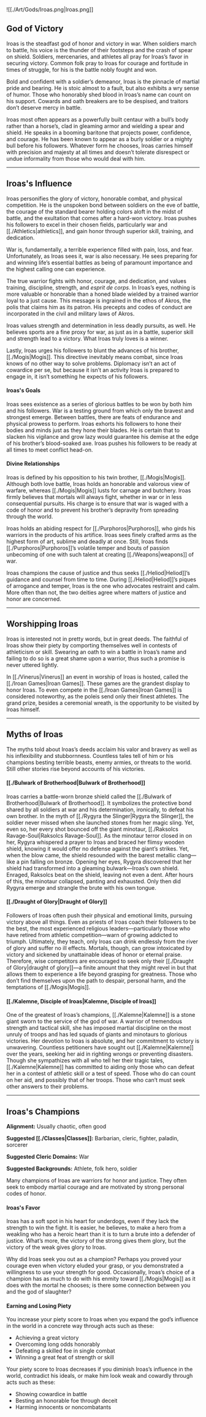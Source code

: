 ![[./Art/Gods/Iroas.png|Iroas.png]]
## God of Victory
Iroas is the steadfast god of honor and victory in war. When soldiers march to battle, his voice is the thunder of their footsteps and the crash of spear on shield. Soldiers, mercenaries, and athletes all pray for Iroas’s favor in securing victory. Common folk pray to Iroas for courage and fortitude in times of struggle, for his is the battle nobly fought and won.

Bold and confident with a soldier’s demeanor, Iroas is the pinnacle of martial pride and bearing. He is stoic almost to a fault, but also exhibits a wry sense of humor. Those who honorably shed blood in Iroas’s name can count on his support. Cowards and oath breakers are to be despised, and traitors don’t deserve mercy in battle.

Iroas most often appears as a powerfully built centaur with a bull’s body rather than a horse’s, clad in gleaming armor and wielding a spear and shield. He speaks in a booming baritone that projects power, confidence, and courage. He has been known to appear as a burly soldier or a mighty bull before his followers. Whatever form he chooses, Iroas carries himself with precision and majesty at all times and doesn’t tolerate disrespect or undue informality from those who would deal with him.

---

## Iroas's Influence
Iroas personifies the glory of victory, honorable combat, and physical competition. He is the unspoken bond between soldiers on the eve of battle, the courage of the standard bearer holding colors aloft in the midst of battle, and the exultation that comes after a hard-won victory. Iroas pushes his followers to excel in their chosen fields, particularly war and [[./Athletics|athletics]], and gain honor through superior skill, training, and dedication.

War is, fundamentally, a terrible experience filled with pain, loss, and fear. Unfortunately, as Iroas sees it, war is also necessary. He sees preparing for and winning life’s essential battles as being of paramount importance and the highest calling one can experience.

The true warrior fights with honor, courage, and dedication, and values training, discipline, strength, and _esprit de corps_. In Iroas’s eyes, nothing is more valuable or honorable than a honed blade wielded by a trained warrior loyal to a just cause. This message is ingrained in the ethos of Akros, the polis that claims him as its patron. His precepts and codes of conduct are incorporated in the civil and military laws of Akros.

Iroas values strength and determination in less deadly pursuits, as well. He believes sports are a fine proxy for war, as just as in a battle, superior skill and strength lead to a victory. What Iroas truly loves is a winner.

Lastly, Iroas urges his followers to blunt the advances of his brother, [[./Mogis|Mogis]]. This directive inevitably means combat, since Iroas knows of no other way to solve problems. Diplomacy isn’t an act of cowardice per se, but because it isn’t an activity Iroas is prepared to engage in, it isn’t something he expects of his followers.

#### Iroas's Goals
Iroas sees existence as a series of glorious battles to be won by both him and his followers. War is a testing ground from which only the bravest and strongest emerge. Between battles, there are feats of endurance and physical prowess to perform. Iroas exhorts his followers to hone their bodies and minds just as they hone their blades. He is certain that to slacken his vigilance and grow lazy would guarantee his demise at the edge of his brother’s blood-soaked axe. Iroas pushes his followers to be ready at all times to meet conflict head-on.

#### Divine Relationships
Iroas is defined by his opposition to his twin brother, [[./Mogis|Mogis]]. Although both love battle, Iroas holds an honorable and valorous view of warfare, whereas [[./Mogis|Mogis]] lusts for carnage and butchery. Iroas firmly believes that mortals will always fight, whether in war or in less consequential pursuits. His charge is to ensure that war is waged with a code of honor and to prevent his brother’s depravity from spreading through the world.

Iroas holds an abiding respect for [[./Purphoros|Purphoros]], who girds his warriors in the products of his artifice. Iroas sees finely crafted arms as the highest form of art, sublime and deadly at once. Still, Iroas finds [[./Purphoros|Purphoros]]’s volatile temper and bouts of passion unbecoming of one with such talent at creating [[./Weapons|weapons]] of war.

Iroas champions the cause of justice and thus seeks [[./Heliod|Heliod]]’s guidance and counsel from time to time. During [[./Heliod|Heliod]]’s piques of arrogance and temper, Iroas is the one who advocates restraint and calm. More often than not, the two deities agree where matters of justice and honor are concerned.

---

## Worshipping Iroas
Iroas is interested not in pretty words, but in great deeds. The faithful of Iroas show their piety by comporting themselves well in contests of athleticism or skill. Swearing an oath to win a battle in Iroas’s name and failing to do so is a great shame upon a warrior, thus such a promise is never uttered lightly.

In [[./Vinerus|Vinerus]] an event in worship of Iroas is hosted, called the [[./Iroan Games|Iroan Games]]. These games are the grandest display to honor Iroas. To even compete in the [[./Iroan Games|Iroan Games]] is considered noteworthy, as the poleis send only their finest athletes. The grand prize, besides a ceremonial wreath, is the opportunity to be visited by Iroas himself.

---

## Myths of Iroas
The myths told about Iroas’s deeds acclaim his valor and bravery as well as his inflexibility and stubbornness. Countless tales tell of him or his champions besting terrible beasts, enemy armies, or threats to the world. Still other stories rise beyond accounts of his victories.

#### [[./Bulwark of Brotherhood|Bulwark of Brotherhood]]
Iroas carries a battle-worn bronze shield called the [[./Bulwark of Brotherhood|Bulwark of Brotherhood]]. It symbolizes the protective bond shared by all soldiers at war and his determination, ironically, to defeat his own brother. In the myth of [[./Rygyra the Slinger|Rygyra the Slinger]], the soldier never missed when she launched stones from her magic sling. Yet, even so, her every shot bounced off the giant minotaur, [[./Raksolcs Ravage-Soul|Raksolcs Ravage-Soul]]. As the minotaur terror closed in on her, Rygyra whispered a prayer to Iroas and braced her flimsy wooden shield, knowing it would offer no defense against the giant’s strikes. Yet, when the blow came, the shield resounded with the barest metallic clang—like a pin falling on bronze. Opening her eyes, Rygyra discovered that her shield had transformed into a gleaming bulwark—Iroas’s own shield. Enraged, Raksolcs beat on the shield, leaving not even a dent. After hours of this, the minotaur collapsed, panting and exhausted. Only then did Rygyra emerge and strangle the brute with his own tongue.
#### [[./Draught of Glory|Draught of Glory]]
Followers of Iroas often push their physical and emotional limits, pursuing victory above all things. Even as priests of Iroas coach their followers to be the best, the most experienced religious leaders—particularly those who have retired from athletic competition—warn of growing addicted to triumph. Ultimately, they teach, only Iroas can drink endlessly from the river of glory and suffer no ill effects. Mortals, though, can grow intoxicated by victory and sickened by unattainable ideas of honor or eternal praise. Therefore, wise competitors are encouraged to seek only their [[./Draught of Glory|draught of glory]]—a finite amount that they might revel in but that allows them to experience a life beyond grasping for greatness. Those who don’t find themselves upon the path to despair, personal harm, and the temptations of [[./Mogis|Mogis]].
#### [[./Kalemne, Disciple of Iroas|Kalemne, Disciple of Iroas]]
One of the greatest of Iroas’s champions, [[./Kalemne|Kalemne]] is a stone giant sworn to the service of the god of war. A warrior of tremendous strength and tactical skill, she has imposed martial discipline on the most unruly of troops and has led squads of giants and minotaurs to glorious victories. Her devotion to Iroas is absolute, and her commitment to victory is unwavering. Countless petitioners have sought out [[./Kalemne|Kalemne]] over the years, seeking her aid in righting wrongs or preventing disasters. Though she sympathizes with all who tell her their tragic tales, [[./Kalemne|Kalemne]] has committed to aiding only those who can defeat her in a contest of athletic skill or a test of speed. Those who do can count on her aid, and possibly that of her troops. Those who can’t must seek other answers to their problems.

---

## Iroas's Champions
**Alignment:** Usually chaotic, often good

**Suggested [[./Classes|Classes]]:** Barbarian, cleric, fighter, paladin, sorcerer

**Suggested Cleric Domains:** War

**Suggested Backgrounds:** Athlete, folk hero, soldier

Many champions of Iroas are warriors for honor and justice. They often seek to embody martial courage and are motivated by strong personal codes of honor.

#### Iroas's Favor
Iroas has a soft spot in his heart for underdogs, even if they lack the strength to win the fight. It is easier, he believes, to make a hero from a weakling who has a heroic heart than it is to turn a brute into a defender of justice. What’s more, the victory of the strong gives them glory, but the victory of the weak gives glory to Iroas.

Why did Iroas seek you out as a champion? Perhaps you proved your courage even when victory eluded your grasp, or you demonstrated a willingness to use your strength for good. Occasionally, Iroas’s choice of a champion has as much to do with his enmity toward [[./Mogis|Mogis]] as it does with the mortal he chooses; is there some connection between you and the god of slaughter?

#### Earning and Losing Piety
You increase your piety score to Iroas when you expand the god’s influence in the world in a concrete way through acts such as these:

- Achieving a great victory
- Overcoming long odds honorably
- Defeating a skilled foe in single combat
- Winning a great feat of strength or skill

Your piety score to Iroas decreases if you diminish Iroas’s influence in the world, contradict his ideals, or make him look weak and cowardly through acts such as these:

- Showing cowardice in battle
- Besting an honorable foe through deceit
- Harming innocents or noncombatants